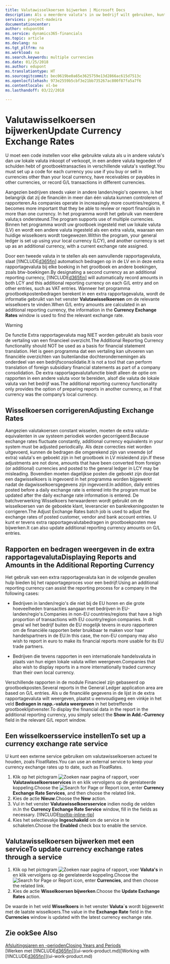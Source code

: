 ```yaml
---
title: Valutawisselkoersen bijwerken | Microsoft Docs
description: Als u meerdere valuta's in uw bedrijf wilt gebruiken, kunt u een code voor elke gebruikte valuta instellen en een externe wisselkoersservice gebruiken, bijvoorbeeld FloatRates.
services: project-madeira
documentationcenter: 
author: edupont04
ms.service: dynamics365-financials
ms.topic: article
ms.devlang: na
ms.tgt_pltfrm: na
ms.workload: na
ms.search.keywords: multiple currencies
ms.date: 01/25/2018
ms.author: edupont
ms.translationtype: HT
ms.sourcegitcommit: bec0619be0a65e3625759e13d2866ac615d7513c
ms.openlocfilehash: 973e2559b5cbf3e21bb735267ac800f87fa5a7f6
ms.contentlocale: nl-be
ms.lasthandoff: 03/22/2018

---
```

# <a name="update-currency-exchange-rates"></a><span data-ttu-id="db464-103">Valutawisselkoersen bijwerken</span><span class="sxs-lookup"><span data-stu-id="db464-103">Update Currency Exchange Rates</span></span>
<span data-ttu-id="db464-104">U moet een code instellen voor elke gebruikte valuta als u in andere valuta's dan uw lokale valuta inkoopt of verkoopt, in een andere valuta tegoeden of schulden hebt of grootboektransacties in verschillende valuta's vastlegt.</span><span class="sxs-lookup"><span data-stu-id="db464-104">You must set up a code for each currency you use if you buy or sell in currencies other than your local currency, have receivables or payables in other currencies, or record G/L transactions in different currencies.</span></span>  

<span data-ttu-id="db464-105">Aangezien bedrijven steeds vaker in andere landen/regio's opereren, is het belangrijk dat zij de financiën in meer dan één valuta kunnen controleren of rapporteren.</span><span class="sxs-lookup"><span data-stu-id="db464-105">As companies operate in increasingly more countries/regions, it becomes more important that they be able to review or report financials in more than one currency.</span></span> <span data-ttu-id="db464-106">In het programma wordt het gebruik van meerdere valuta;s ondersteund.</span><span class="sxs-lookup"><span data-stu-id="db464-106">The program supports use of multiple currencies.</span></span> <span data-ttu-id="db464-107">Binnen het programma wordt uw grootboek ingesteld met uw lokale valuta (LV) en wordt een andere valuta ingesteld als een extra valuta, waaraan een huidige wisselkoers wordt toegewezen.</span><span class="sxs-lookup"><span data-stu-id="db464-107">Within the program, your general ledger is set up using your local currency (LCY), and another currency is set up as an additional currency, with a current exchange rate assigned.</span></span>  

 <span data-ttu-id="db464-108">Door een tweede valuta in te stellen als een aanvullende rapportagevaluta, slaat [!INCLUDE[d365fin](includes/d365fin_md.md)] automatisch bedragen op in de LV en in deze extra rapportagevaluta bij elke boeking in het grootboek en andere boekingen, zoals btw-boekingen.</span><span class="sxs-lookup"><span data-stu-id="db464-108">By designating a second currency as an additional reporting currency, [!INCLUDE[d365fin](includes/d365fin_md.md)] will automatically record amounts in both LCY and this additional reporting currency on each G/L entry and on other entries, such as VAT entries.</span></span> <span data-ttu-id="db464-109">Wanneer het programma grootboekpostenbedragen berekent in een extra rapportagevaluta, wordt de informatie gebruikt van het venster **Valutawisselkoersen** om de relevante wisselkoers te vinden.</span><span class="sxs-lookup"><span data-stu-id="db464-109">When G/L entry amounts are calculated in an additional reporting currency, the information in the **Currency Exchange Rates** window is used to find the relevant exchange rate.</span></span>  

> [!WARNING]  
>  <span data-ttu-id="db464-110">De functie Extra rapportagevaluta mag NIET worden gebruikt als basis voor de vertaling van een financieel overzicht.</span><span class="sxs-lookup"><span data-stu-id="db464-110">The Additional Reporting Currency functionality should NOT be used as a basis for financial statement translation.</span></span> <span data-ttu-id="db464-111">Het is geen programma dat een vertaling kan uitvoeren van financiële overzichten van buitenlandse dochterondernemingen als onderdeel van een bedrijfsconsolidatie.</span><span class="sxs-lookup"><span data-stu-id="db464-111">It is not a tool that can perform translation of foreign subsidiary financial statements as part of a company consolidation.</span></span> <span data-ttu-id="db464-112">De extra rapportagevalutafunctie biedt alleen de optie om rapporten in een andere valuta voor te bereiden, alsof die valuta de lokale valuta van het bedrijf was.</span><span class="sxs-lookup"><span data-stu-id="db464-112">The additional reporting currency functionality only provides the option of preparing reports in another currency, as if that currency was the company’s local currency.</span></span>

## <a name="adjusting-exchange-rates"></a><span data-ttu-id="db464-113">Wisselkoersen corrigeren</span><span class="sxs-lookup"><span data-stu-id="db464-113">Adjusting Exchange Rates</span></span>  
<span data-ttu-id="db464-114">Aangezien valutakoersen constant wisselen, moeten de extra valuta-equivalenten in uw systeem periodiek worden gecorrigeerd.</span><span class="sxs-lookup"><span data-stu-id="db464-114">Because exchange rates fluctuate constantly, additional currency equivalents in your system must be adjusted periodically.</span></span> <span data-ttu-id="db464-115">Als deze correcties niet worden uitgevoerd, kunnen de bedragen die omgerekend zijn van vreemde (of extra) valuta's en geboekt zijn in het grootboek in LV misleidend zijn.</span><span class="sxs-lookup"><span data-stu-id="db464-115">If these adjustments are not done, amounts that have been converted from foreign (or additional) currencies and posted to the general ledger in LCY may be misleading.</span></span> <span data-ttu-id="db464-116">Bovendien moeten dagelijkse posten die geboekt zijn doordat een dagwisselkoers is ingevoerd in het programma worden bijgewerkt nadat de dagwisselkoersgegevens zijn ingevoerd.</span><span class="sxs-lookup"><span data-stu-id="db464-116">In addition, daily entries posted before a daily exchange rate is entered into the program must be updated after the daily exchange rate information is entered.</span></span> <span data-ttu-id="db464-117">De batchverwerking Wisselkoers herwaarderen wordt gebruikt om de wisselkoersen van de geboekte klant, leverancier en bankrekeningposten te corrigeren.</span><span class="sxs-lookup"><span data-stu-id="db464-117">The Adjust Exchange Rates batch job is used to adjust the exchange rates of posted customer, vendor and bank account entries.</span></span> <span data-ttu-id="db464-118">U kunt er tevens extra rapportagevalutabedragen in grootboekposten mee bijwerken.</span><span class="sxs-lookup"><span data-stu-id="db464-118">It can also update additional reporting currency amounts on G/L entries.</span></span>  

## <a name="displaying-reports-and-amounts-in-the-additional-reporting-currency"></a><span data-ttu-id="db464-119">Rapporten en bedragen weergeven in de extra rapportagevaluta</span><span class="sxs-lookup"><span data-stu-id="db464-119">Displaying Reports and Amounts in the Additional Reporting Currency</span></span>  
<span data-ttu-id="db464-120">Het gebruik van een extra rapportagevaluta kan in de volgende gevallen hulp bieden bij het rapportageproces voor een bedrijf:</span><span class="sxs-lookup"><span data-stu-id="db464-120">Using an additional reporting currency can assist the reporting process for a company in the following cases:</span></span>  

- <span data-ttu-id="db464-121">Bedrijven in landen/regio's die niet bij de EU horen en die grote hoeveelheden transacties aangaan met bedrijven in EU-landen/regio's.</span><span class="sxs-lookup"><span data-stu-id="db464-121">Companies in non-EU countries/regions that have a high proportion of transactions with EU country/region companies.</span></span> <span data-ttu-id="db464-122">In dit geval wil het bedrijf buiten de EU mogelijk tevens in euro rapporteren om de financiële rapporten beter bruikbaar te maken voor haar handelspartners in de EU.</span><span class="sxs-lookup"><span data-stu-id="db464-122">In this case, the non-EU company may also wish to report in euro to make its financial reports more usable for its EU trade partners.</span></span>  

- <span data-ttu-id="db464-123">Bedrijven die tevens rapporten in een internationale handelsvaluta in plaats van hun eigen lokale valuta willen weergeven.</span><span class="sxs-lookup"><span data-stu-id="db464-123">Companies that also wish to display reports in a more internationally traded currency than their own local currency.</span></span>  

<span data-ttu-id="db464-124">Verschillende rapporten in de module Financieel zijn gebaseerd op grootboekposten.</span><span class="sxs-lookup"><span data-stu-id="db464-124">Several reports in the General Ledger application area are based on G/L entries.</span></span> <span data-ttu-id="db464-125">Als u de financiële gegevens in de lijst in de extra rapportagevaluta wilt weergeven, plaatst u eenvoudigweg een vinkje in het veld **Bedragen in rapp.-valuta weergeven** in het betreffende grootboeklijstvenster.</span><span class="sxs-lookup"><span data-stu-id="db464-125">To display the financial data in the report in the additional reporting currency, you simply select the **Show in Add.-Currency** field in the relevant G/L report window.</span></span>  

## <a name="to-set-up-a-currency-exchange-rate-service"></a><span data-ttu-id="db464-126">Een wisselkoersservice instellen</span><span class="sxs-lookup"><span data-stu-id="db464-126">To set up a currency exchange rate service</span></span>
<span data-ttu-id="db464-127">U kunt een externe service gebruiken om valutawisselkoersen actueel te houden, zoals FloatRates.</span><span class="sxs-lookup"><span data-stu-id="db464-127">You can use an external service to keep your currency exchange rates up to date, such as FloatRates.</span></span>

1. <span data-ttu-id="db464-128">Klik op het pictogram ![Zoeken naar pagina of rapport](media/ui-search/search_small.png "pictogram Zoeken naar pagina of rapport"), voer **Valutawisselkoersservices** in en klik vervolgens op de gerelateerde koppeling.</span><span class="sxs-lookup"><span data-stu-id="db464-128">Choose the ![Search for Page or Report](media/ui-search/search_small.png "Search for Page or Report icon") icon, enter **Currency Exchange Rate Services**, and then choose the related link.</span></span>
2. <span data-ttu-id="db464-129">Kies de actie **Nieuw**.</span><span class="sxs-lookup"><span data-stu-id="db464-129">Choose the **New** action.</span></span>
3. <span data-ttu-id="db464-130">Vul in het venster **Valutawisselkoersservice** indien nodig de velden in.</span><span class="sxs-lookup"><span data-stu-id="db464-130">In the **Currency Exchange Rate Service** window, fill in the fields as necessary.</span></span> [!INCLUDE[tooltip-inline-tip](includes/tooltip-inline-tip_md.md)]
4. <span data-ttu-id="db464-131">Kies het selectievakje **Ingeschakeld** om de service in te schakelen.</span><span class="sxs-lookup"><span data-stu-id="db464-131">Choose the **Enabled** check box to enable the service.</span></span>

## <a name="to-update-currency-exchange-rates-through-a-service"></a><span data-ttu-id="db464-132">Valutawisselkoersen bijwerken met een service</span><span class="sxs-lookup"><span data-stu-id="db464-132">To update currency exchange rates through a service</span></span>
1. <span data-ttu-id="db464-133">Klik op het pictogram ![Zoeken naar pagina of rapport](media/ui-search/search_small.png "pictogram Zoeken naar pagina of rapport"), voer **Valuta's** in en klik vervolgens op de gerelateerde koppeling.</span><span class="sxs-lookup"><span data-stu-id="db464-133">Choose the ![Search for Page or Report](media/ui-search/search_small.png "Search for Page or Report icon") icon, enter **Currencies**, and then choose the related link.</span></span>
2. <span data-ttu-id="db464-134">Kies de actie **Wisselkoersen bijwerken**.</span><span class="sxs-lookup"><span data-stu-id="db464-134">Choose the **Update Exchange Rates** action.</span></span>

<span data-ttu-id="db464-135">De waarde in het veld **Wisselkoers** in het venster **Valuta´s** wordt bijgewerkt met de laatste wisselkoers.</span><span class="sxs-lookup"><span data-stu-id="db464-135">The value in the **Exchange Rate** field in the **Currencies** window is updated with the latest currency exchange rate.</span></span>

## <a name="see-also"></a><span data-ttu-id="db464-136">Zie ook</span><span class="sxs-lookup"><span data-stu-id="db464-136">See Also</span></span>
[<span data-ttu-id="db464-137">Afsluitingsjaren en -perioden</span><span class="sxs-lookup"><span data-stu-id="db464-137">Closing Years and Periods</span></span>](year-close-years-periods.md)  
<span data-ttu-id="db464-138">[Werken met [!INCLUDE[d365fin](includes/d365fin_md.md)]](ui-work-product.md)</span><span class="sxs-lookup"><span data-stu-id="db464-138">[Working with [!INCLUDE[d365fin](includes/d365fin_md.md)]](ui-work-product.md)</span></span>

